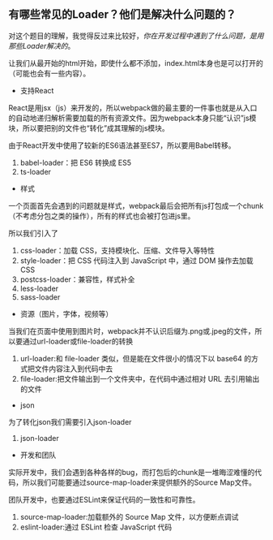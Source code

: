 ## 有哪些常见的Loader？他们是解决什么问题的？

对这个题目的理解，我觉得反过来比较好，*你在开发过程中遇到了什么问题，是用那些Loader解决的*。

让我们从最开始的html开始，即使什么都不添加，index.html本身也是可以打开的（可能也会有一些内容）。

- 支持React

React是用jsx（js）来开发的，所以webpack做的最主要的一件事也就是从入口的自动地递归解析需要加载的所有资源文件。因为webpack本身只能“认识”js模块，所以要把别的文件也“转化”成其理解的js模块。

由于React开发中使用了较新的ES6语法甚至ES7，所以要用Babel转移。

1. babel-loader：把 ES6 转换成 ES5
2. ts-loader

- 样式

一个页面首先会遇到的问题就是样式，webpack最后会把所有js打包成一个chunk（不考虑分包之类的操作），所有的样式也会被打包进js里。

所以我们引入了

1. css-loader：加载 CSS，支持模块化、压缩、文件导入等特性
2. style-loader：把 CSS 代码注入到 JavaScript 中，通过 DOM 操作去加载 CSS
3. postcss-loader：兼容性，样式补全
4. less-loader
5. sass-loader

- 资源（图片，字体，视频等）

当我们在页面中使用到图片时，webpack并不认识后缀为.png或.jpeg的文件，所以要通过url-loader或file-loader的转换

1. url-loader:和 file-loader 类似，但是能在文件很小的情况下以 base64 的方式把文件内容注入到代码中去
2. file-loader:把文件输出到一个文件夹中，在代码中通过相对 URL 去引用输出的文件

- json

为了转化json我们需要引入json-loader

1. json-loader

- 开发和团队

实际开发中，我们会遇到各种各样的bug，而打包后的chunk是一堆晦涩难懂的代码，所以我们可能要通过source-map-loader来提供额外的Source Map文件。

团队开发中，也要通过ESLint来保证代码的一致性和可靠性。

1. source-map-loader:加载额外的 Source Map 文件，以方便断点调试
2. eslint-loader:通过 ESLint 检查 JavaScript 代码